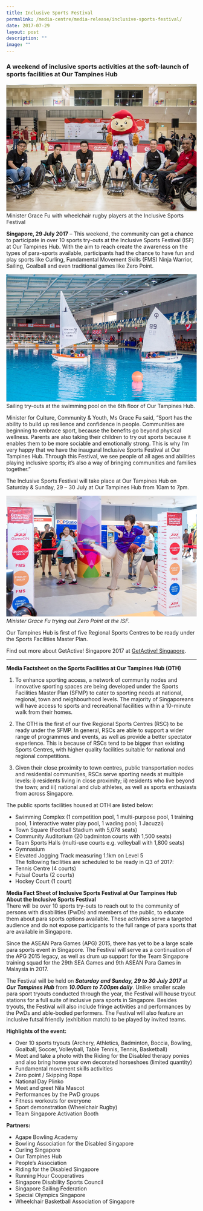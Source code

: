 ```yaml
---
title: Inclusive Sports Festival
permalink: /media-centre/media-release/inclusive-sports-festival/
date: 2017-07-29
layout: post
description: ""
image: ""
---
```

### **A weekend of inclusive sports activities at the soft-launch of sports facilities at Our Tampines Hub**
![](/images/Media%20Centre/Media%20Release/2017/July/InclusiveSportsFestivals2017%2007%2029Photo%20by%20Dyan%20Tjhia2web.jpeg)
Minister Grace Fu with wheelchair rugby players at the Inclusive Sports Festival

**Singapore, 29 July 2017** – This weekend, the community can get a chance to participate in over 10 sports try-outs at the Inclusive Sports Festival (ISF) at Our Tampines Hub. With the aim to reach create the awareness on the types of para-sports available, participants had the chance to have fun and play sports like Curling, Fundamental Movement Skills (FMS) Ninja Warrior, Sailing, Goalball and even traditional games like Zero Point.

![](/images/Media%20Centre/Media%20Release/2017/July/InclusiveSportsFestivals2017%2007%2029Photo%20by%20Dyan%20Tjhia3web.jpeg)
Sailing try-outs at the swimming pool on the 6th floor of Our Tampines Hub.

Minister for Culture, Community & Youth, Ms Grace Fu said, “Sport has the ability to build up resilience and confidence in people. Communities are beginning to embrace sport, because the benefits go beyond physical wellness. Parents are also taking their children to try out sports because it enables them to be more sociable and emotionally strong. This is why I’m very happy that we have the inaugural Inclusive Sports Festival at Our Tampines Hub. Through this Festival, we see people of all ages and abilities playing inclusive sports; it’s also a way of bringing communities and families together.”

The Inclusive Sports Festival will take place at Our Tampines Hub on Saturday & Sunday, 29 – 30 July at Our Tampines Hub from 10am to 7pm.

![](/images/Media%20Centre/Media%20Release/2017/July/InclusiveSportsFestivals2017%2007%2029Photo%20by%20Dyan%20Tjhia4web.jpeg)
_Minister Grace Fu trying out Zero Point at the ISF._

Our Tampines Hub is first of five Regional Sports Centres to be ready under the Sports Facilities Master Plan. 

Find out more about GetActive! Singapore 2017 at [GetActive! Singapore](http://www.myactivesg.com/getactivesingapore).

---

**Media Factsheet on the Sports Facilities at Our Tampines Hub (OTH)**<br>

1. To enhance sporting access, a network of community nodes and innovative sporting spaces are being developed under the Sports Facilities Master Plan (SFMP) to cater to sporting needs at national, regional, town and neighbourhood levels. The majority of Singaporeans will have access to sports and recreational facilities within a 10-minute walk from their homes.

2. The OTH is the first of our five Regional Sports Centres (RSC) to be ready under the SFMP. In general, RSCs are able to support a wider range of programmes and events, as well as provide a better spectator experience. This is because of RSCs tend to be bigger than existing Sports Centres, with higher quality facilities suitable for national and regional competitions.

3. Given their close proximity to town centres, public transportation nodes and residential communities, RSCs serve sporting needs at multiple levels: i) residents living in close proximity; ii) residents who live beyond the town; and iii) national and club athletes, as well as sports enthusiasts from across Singapore.

The public sports facilities housed at OTH are listed below:

* Swimming Complex (1 competition pool, 1 multi-purpose pool, 1 training pool, 1 interactive water play pool, 1 wading pool; 1 Jacuzzi)
* Town Square (Football Stadium with 5,078 seats)
* Community Auditorium (20 badminton courts with 1,500 seats)
* Team Sports Halls (multi-use courts e.g. volleyball with 1,800 seats)
* Gymnasium
* Elevated Jogging Track measuring 1.1km on Level 5<br>
The following facilities are scheduled to be ready in Q3 of 2017:
* Tennis Centre (4 courts)
* Futsal Courts (2 courts)
* Hockey Court (1 court)

**Media Fact Sheet of Inclusive Sports Festival at Our Tampines Hub**<br>
**About the Inclusive Sports Festival**<br>
There will be over 10 sports try-outs to reach out to the community of persons with disabilities (PwDs) and members of the public, to educate them about para sports options available. These activities serve a targeted audience and do not expose participants to the full range of para sports that are available in Singapore.

Since the ASEAN Para Games (APG) 2015, there has yet to be a large scale para sports event in Singapore. The Festival will serve as a continuation of the APG 2015 legacy, as well as drum up support for the Team Singapore training squad for the 29th SEA Games and 9th ASEAN Para Games in Malaysia in 2017.

The Festival will be held on **_Saturday and Sunday, 29 to 30 July 2017_** at **_Our Tampines Hub_** from **_10.00am to 7.00pm daily_**. Unlike smaller scale para sport tryouts conducted through the year, the Festival will house tryout stations for a full suite of inclusive para sports in Singapore. Besides tryouts, the Festival will also include fringe activities and performances by the PwDs and able-bodied performers. The Festival will also feature an inclusive futsal friendly (exhibition match) to be played by invited teams.

**Highlights of the event:**

* Over 10 sports tryouts (Archery, Athletics, Badminton, Boccia, Bowling, Goalball, Soccer, Volleyball, Table Tennis, Tennis, Basketball)
* Meet and take a photo with the Riding for the Disabled therapy ponies and also bring home your own decorated horseshoes (limited quantity)
* Fundamental movement skills activities
* Zero point / Skipping Rope
* National Day Plinko
* Meet and greet Nila Mascot
* Performances by the PwD groups
* Fitness workouts for everyone
* Sport demonstration (Wheelchair Rugby)
* Team Singapore Activation Booth

**Partners:**

* Agape Bowling Academy
* Bowling Association for the Disabled Singapore
* Curling Singapore
* Our Tampines Hub
* People’s Association
* Riding for the Disabled Singapore
* Running Hour Cooperatives
* Singapore Disability Sports Council
* Singapore Sailing Federation
* Special Olympics Singapore
* Wheelchair Basketball Association of Singapore